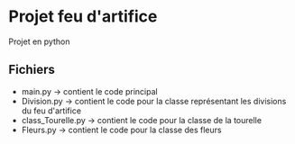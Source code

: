 
# Projet feu d'artifice

Projet en python






## Fichiers

- main.py -> contient le code principal
- Division.py -> contient le code pour la classe représentant les divisions du feu d'artifice
- class_Tourelle.py -> contient le code pour la classe de la tourelle
- Fleurs.py -> contient le code pour la classe des fleurs

